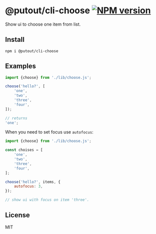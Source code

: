 # @putout/cli-choose [![NPM version][NPMIMGURL]][NPMURL]

[NPMIMGURL]: https://img.shields.io/npm/v/@putout/cli-choose.svg?style=flat&longCache=true
[NPMURL]: https://npmjs.org/package/@putout/cli-choose "npm"

Show ui to choose one item from list.

## Install

```
npm i @putout/cli-choose
```

## Examples

```js
import {choose} from './lib/choose.js';

choose('hello?', [
    'one',
    'two',
    'three',
    'four',
]);

// returns
'one';
```

When you need to set focus use `autofocus`:

```js
import {choose} from './lib/choose.js';

const choises = [
    'one',
    'two',
    'three',
    'four',
];

choose('hello?', items, {
    autofocus: 3,
});

// show ui with focus on item 'three'.
```

## License

MIT
